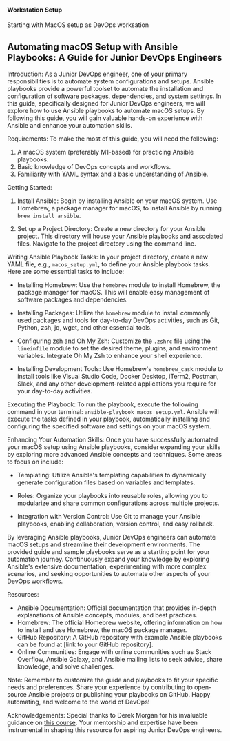 #### Workstation Setup

Starting with MacOS setup as DevOps worksation


## Automating macOS Setup with Ansible Playbooks: A Guide for Junior DevOps Engineers

Introduction:
As a Junior DevOps engineer, one of your primary responsibilities is to automate system configurations and setups. Ansible playbooks provide a powerful toolset to automate the installation and configuration of software packages, dependencies, and system settings. In this guide, specifically designed for Junior DevOps engineers, we will explore how to use Ansible playbooks to automate macOS setups. By following this guide, you will gain valuable hands-on experience with Ansible and enhance your automation skills.

Requirements:
To make the most of this guide, you will need the following:

1. A macOS system (preferably M1-based) for practicing Ansible playbooks.
2. Basic knowledge of DevOps concepts and workflows.
3. Familiarity with YAML syntax and a basic understanding of Ansible.

Getting Started:
1. Install Ansible: Begin by installing Ansible on your macOS system. Use Homebrew, a package manager for macOS, to install Ansible by running `brew install ansible`.

2. Set up a Project Directory: Create a new directory for your Ansible project. This directory will house your Ansible playbooks and associated files. Navigate to the project directory using the command line.

Writing Ansible Playbook Tasks:
In your project directory, create a new YAML file, e.g., `macos_setup.yml`, to define your Ansible playbook tasks. Here are some essential tasks to include:

- Installing Homebrew: Use the `homebrew` module to install Homebrew, the package manager for macOS. This will enable easy management of software packages and dependencies.

- Installing Packages: Utilize the `homebrew` module to install commonly used packages and tools for day-to-day DevOps activities, such as Git, Python, zsh, jq, wget, and other essential tools.

- Configuring zsh and Oh My Zsh: Customize the `.zshrc` file using the `lineinfile` module to set the desired theme, plugins, and environment variables. Integrate Oh My Zsh to enhance your shell experience.

- Installing Development Tools: Use Homebrew's `homebrew_cask` module to install tools like Visual Studio Code, Docker Desktop, iTerm2, Postman, Slack, and any other development-related applications you require for your day-to-day activities.

Executing the Playbook:
To run the playbook, execute the following command in your terminal: `ansible-playbook macos_setup.yml`. Ansible will execute the tasks defined in your playbook, automatically installing and configuring the specified software and settings on your macOS system.

Enhancing Your Automation Skills:
Once you have successfully automated your macOS setup using Ansible playbooks, consider expanding your skills by exploring more advanced Ansible concepts and techniques. Some areas to focus on include:

- Templating: Utilize Ansible's templating capabilities to dynamically generate configuration files based on variables and templates.

- Roles: Organize your playbooks into reusable roles, allowing you to modularize and share common configurations across multiple projects.

- Integration with Version Control: Use Git to manage your Ansible playbooks, enabling collaboration, version control, and easy rollback.

By leveraging Ansible playbooks, Junior DevOps engineers can automate macOS setups and streamline their development environments. The provided guide and sample playbooks serve as a starting point for your automation journey. Continuously expand your knowledge by exploring Ansible's extensive documentation, experimenting with more complex scenarios, and seeking opportunities to automate other aspects of your DevOps workflows.

Resources:
- Ansible Documentation: Official documentation that provides in-depth explanations of Ansible concepts, modules, and best practices.
- Homebrew: The official Homebrew website, offering information on how to install and use Homebrew, the macOS package manager.
- GitHub Repository: A GitHub repository with example Ansible playbooks can be found at [link to your GitHub repository].
- Online Communities: Engage with online communities such as Stack Overflow, Ansible Galaxy, and Ansible mailing lists to seek advice, share knowledge, and solve challenges.

Note: Remember to customize the guide and playbooks to fit your specific needs and preferences. Share your experience by contributing to open-source Ansible projects or publishing your playbooks on GitHub. Happy automating, and welcome to the world of DevOps!

Acknowledgements:
Special thanks to Derek Morgan for his invaluable guidance on [this course](https://www.udemy.com/course/devops-in-the-cloud/). Your mentorship and expertise have been instrumental in shaping this resource for aspiring Junior DevOps engineers.
